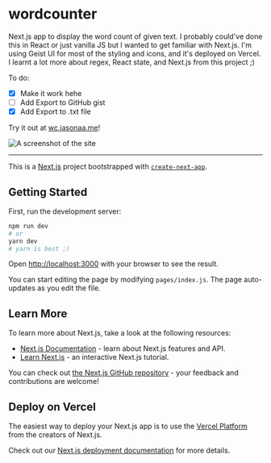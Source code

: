 # wordcounter

Next.js app to display the word count of given text. I probably could've done this in React or just vanilla JS but I wanted to get familiar with Next.js. I'm using Geist UI for most of the styling and icons, and it's deployed on Vercel. I learnt a lot more about regex, React state, and Next.js from this project ;)

To do:

- [x] Make it work hehe
- [ ] Add Export to GitHub gist
- [x] Add Export to .txt file

Try it out at [wc.jasonaa.me](https://wc.jasonaa.me)!

![A screenshot of the site](https://f000.backblazeb2.com/file/jasonaa-static/img/wordcounter.png)

---

This is a [Next.js](https://nextjs.org/) project bootstrapped with [`create-next-app`](https://github.com/vercel/next.js/tree/canary/packages/create-next-app).

## Getting Started

First, run the development server:

```bash
npm run dev
# or
yarn dev
# yarn is best ;)
```

Open [http://localhost:3000](http://localhost:3000) with your browser to see the result.

You can start editing the page by modifying `pages/index.js`. The page auto-updates as you edit the file.

## Learn More

To learn more about Next.js, take a look at the following resources:

- [Next.js Documentation](https://nextjs.org/docs) - learn about Next.js features and API.
- [Learn Next.js](https://nextjs.org/learn) - an interactive Next.js tutorial.

You can check out [the Next.js GitHub repository](https://github.com/vercel/next.js/) - your feedback and contributions are welcome!

## Deploy on Vercel

The easiest way to deploy your Next.js app is to use the [Vercel Platform](https://vercel.com/import?utm_medium=default-template&filter=next.js&utm_source=create-next-app&utm_campaign=create-next-app-readme) from the creators of Next.js.

Check out our [Next.js deployment documentation](https://nextjs.org/docs/deployment) for more details.
